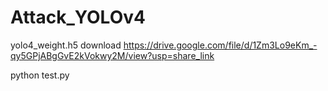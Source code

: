 # Attack_YOLOv4

yolo4_weight.h5 download https://drive.google.com/file/d/1Zm3Lo9eKm_-qy5GPjABgGvE2kVokwy2M/view?usp=share_link 

python test.py
